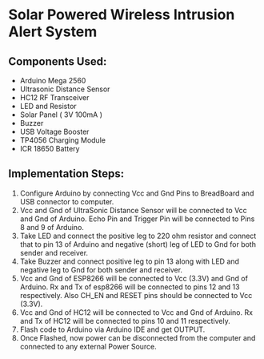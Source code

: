 # Solar Powered Wireless Intrusion Alert System
## Components Used:
- Arduino Mega 2560
- Ultrasonic Distance Sensor
- HC12 RF Transceiver
- LED and Resistor
- Solar Panel ( 3V 100mA )
- Buzzer
- USB Voltage Booster
- TP4056 Charging Module
- ICR 18650 Battery
## Implementation Steps:
1. Configure Arduino by connecting Vcc and Gnd Pins to BreadBoard and USB connector to computer.
2. Vcc and Gnd of UltraSonic Distance Sensor will be connected to Vcc and Gnd of Arduino. Echo Pin and Trigger Pin will be connected to Pins 8 and 9 of Arduino.
3. Take LED and connect the positive leg to 220 ohm resistor and connect that to pin 13 of Arduino and negative (short) leg of LED to Gnd for both sender and receiver.
4. Take Buzzer and connect positive leg to pin 13 along with LED and negative leg to Gnd for both sender and receiver.
5. Vcc and Gnd of ESP8266 will be connected to Vcc (3.3V) and Gnd of Arduino. Rx and Tx of esp8266 will be connected to pins 12 and 13 respectively. Also CH_EN and RESET pins should be connected to Vcc (3.3V).
6. Vcc and Gnd of HC12 will be connected to Vcc and Gnd of Arduino. Rx and Tx of HC12 will be connected to pins 10 and 11 respectively.
7. Flash code to Arduino via Arduino IDE and get OUTPUT.
8. Once Flashed, now power can be disconnected from the computer and connected to any external Power Source.
